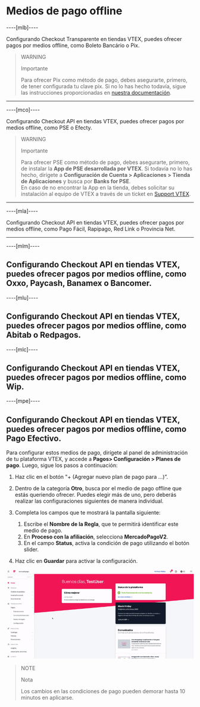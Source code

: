 # Medios de pago offline

----[mlb]----

Configurando Checkout Transparente en tiendas VTEX, puedes ofrecer pagos por medios offline, como Boleto Bancário o Pix.

> WARNING
>
> Importante
>
> Para ofrecer Pix como método de pago, debes asegurarte, primero, de tener configurada tu clave pix. Si no lo has hecho todavía, sigue las instrucciones proporcionadas en [nuestra documentación](https://www.mercadopago.com.br/ajuda/17843).

------------

----[mco]----

Configurando Checkout API en tiendas VTEX, puedes ofrecer pagos por medios offline, como PSE o Efecty.

> WARNING
>
> Importante
>
> Para ofrecer PSE como método de pago, debes asegurarte, primero, de instalar la **App de PSE desarrollada por VTEX**. Si todavía no lo has hecho, dirígete a **Configuración de Cuenta > Aplicaciones > Tienda de Aplicaciones** y busca por **Banks for PSE**. 
> <br>
> En caso de no encontrar la App en la tienda, debes solicitar su instalación al equipo de VTEX a través de un ticket en [Support VTEX](https://help.vtex.com/es/support).

------------

----[mla]----

Configurando Checkout API en tiendas VTEX, puedes ofrecer pagos por medios offline, como Pago Fácil, Rapipago, Red Link o Provincia Net.

------------

----[mlm]----

Configurando Checkout API en tiendas VTEX, puedes ofrecer pagos por medios offline, como Oxxo, Paycash, Banamex o Bancomer.
------------


----[mlu]----

Configurando Checkout API en tiendas VTEX, puedes ofrecer pagos por medios offline, como Abitab o Redpagos.
------------

----[mlc]----

Configurando Checkout API en tiendas VTEX, puedes ofrecer pagos por medios offline, como Wip.
------------

----[mpe]----

Configurando Checkout API en tiendas VTEX, puedes ofrecer pagos por medios offline, como Pago Efectivo.
------------


Para configurar estos medios de pago, dirígete al panel de administración de tu plataforma VTEX, y accede a **Pagos> Configuración > Planes de pago**. Luego, sigue los pasos a continuación:

1. Haz clic en el botón "+ (Agregar nuevo plan de pago para ...)”.
2. Dentro de la categoría **Otro**, busca por el medio de pago offline que estás queriendo ofrecer. Puedes elegir más de uno, pero deberás realizar las configuraciones siguientes de manera individual.
3. Completa los campos que te mostrará la pantalla siguiente:
    1. Escribe el **Nombre de la Regla**, que te permitirá identificar este medio de pago.
    2. En **Proceso con la afiliación**, selecciona **MercadoPagoV2**. 
    3. En el campo **Status**, activa la condición de pago utilizando el botón slider. 

4. Haz clic en **Guardar** para activar la configuración.

![Configurar condições de pagamento](/images/vtex/paymentconditions-imagenv2-es.gif)

> NOTE
>
> Nota
>
> Los cambios en las condiciones de pago pueden demorar hasta 10 minutos en aplicarse.